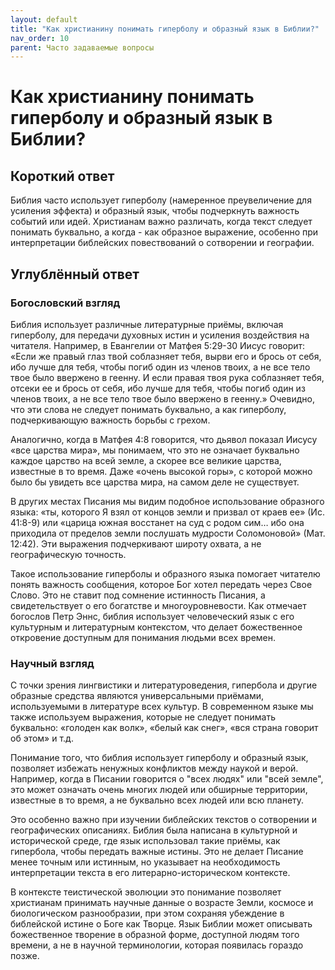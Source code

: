 ```yaml
---
layout: default
title: "Как христианину понимать гиперболу и образный язык в Библии?"
nav_order: 10
parent: Часто задаваемые вопросы
---
```


# Как христианину понимать гиперболу и образный язык в Библии?

## Короткий ответ

Библия часто использует гиперболу (намеренное преувеличение для усиления эффекта) и образный язык, чтобы подчеркнуть важность событий или идей. Христианам важно различать, когда текст следует понимать буквально, а когда - как образное выражение, особенно при интерпретации библейских повествований о сотворении и географии.

## Углублённый ответ

### Богословский взгляд

Библия использует различные литературные приёмы, включая гиперболу, для передачи духовных истин и усиления воздействия на читателя. Например, в Евангелии от Матфея 5:29-30 Иисус говорит: «Если же правый глаз твой соблазняет тебя, вырви его и брось от себя, ибо лучше для тебя, чтобы погиб один из членов твоих, а не все тело твое было ввержено в геенну. И если правая твоя рука соблазняет тебя, отсеки ее и брось от себя, ибо лучше для тебя, чтобы погиб один из членов твоих, а не все тело твое было ввержено в геенну.» Очевидно, что эти слова не следует понимать буквально, а как гиперболу, подчеркивающую важность борьбы с грехом.

Аналогично, когда в Матфея 4:8 говорится, что дьявол показал Иисусу «все царства мира», мы понимаем, что это не означает буквально каждое царство на всей земле, а скорее все великие царства, известные в то время. Даже «очень высокой горы», с которой можно было бы увидеть все царства мира, на самом деле не существует.

В других местах Писания мы видим подобное использование образного языка: «ты, которого Я взял от концов земли и призвал от краев ее» (Ис. 41:8-9) или «царица южная восстанет на суд с родом сим… ибо она приходила от пределов земли послушать мудрости Соломоновой» (Мат. 12:42). Эти выражения подчеркивают широту охвата, а не географическую точность.

Такое использование гиперболы и образного языка помогает читателю понять важность сообщения, которое Бог хотел передать через Свое Слово. Это не ставит под сомнение истинность Писания, а свидетельствует о его богатстве и многоуровневости. Как отмечает богослов Петр Эннс, библия использует человеческий язык с его культурным и литературным контекстом, что делает божественное откровение доступным для понимания людьми всех времен.

### Научный взгляд

С точки зрения лингвистики и литературоведения, гипербола и другие образные средства являются универсальными приёмами, используемыми в литературе всех культур. В современном языке мы также используем выражения, которые не следует понимать буквально: «голоден как волк», «белый как снег», «вся страна говорит об этом» и т.д.

Понимание того, что библия использует гиперболу и образный язык, позволяет избежать ненужных конфликтов между наукой и верой. Например, когда в Писании говорится о "всех людях" или "всей земле", это может означать очень многих людей или обширные территории, известные в то время, а не буквально всех людей или всю планету.

Это особенно важно при изучении библейских текстов о сотворении и географических описаниях. Библия была написана в культурной и исторической среде, где язык использовал такие приёмы, как гипербола, чтобы передать важные истины. Это не делает Писание менее точным или истинным, но указывает на необходимость интерпретации текста в его литерарно-историческом контексте.

В контексте теистической эволюции это понимание позволяет христианам принимать научные данные о возрасте Земли, космосе и биологическом разнообразии, при этом сохраняя убеждение в библейской истине о Боге как Творце. Язык Библии может описывать божественное творение в образной форме, доступной людям того времени, а не в научной терминологии, которая появилась гораздо позже.